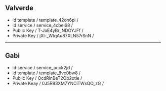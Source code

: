 Valverde
--
- id template / template_42on6pi /
- id service / service_4cbei68 /
- Public Key / T-JoE4yBr_NDOYJFf /
- Private Key / jXl-_WtqAu87XLN57rSnN /
---

Gabi
--
- id service / service_puck2jd /
- id template / template_8ve0bw8 /
- Public Key / OcdRlnBeT2Ob2otle /
- Private Keay / 0J5R83XM7YNCiTWxQO_zG / 
